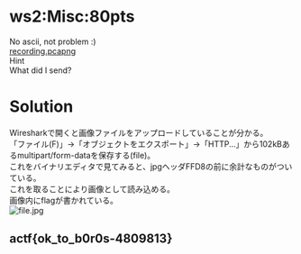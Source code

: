 # ws2:Misc:80pts
No ascii, not problem :)  
[recording.pcapng](recording.pcapng)  
Hint  
What did I send?  

# Solution
Wiresharkで開くと画像ファイルをアップロードしていることが分かる。  
「ファイル(F)」->「オブジェクトをエクスポート」->「HTTP...」から102kBあるmultipart/form-dataを保存する(file)。  
これをバイナリエディタで見てみると、jpgヘッダFFD8の前に余計なものがついている。  
これを取ることにより画像として読み込める。  
画像内にflagが書かれている。  
![file.jpg](file.jpg)  

## actf{ok_to_b0r0s-4809813}